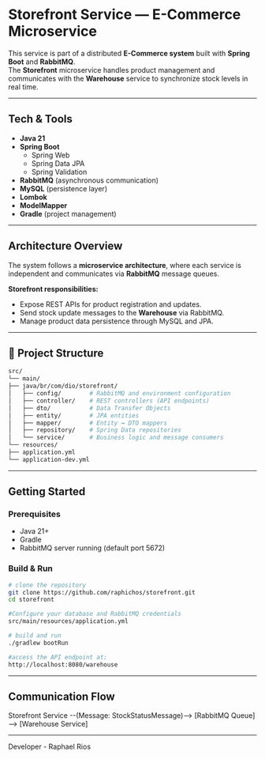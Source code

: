 # Storefront Service — E-Commerce Microservice

This service is part of a distributed **E-Commerce system** built with **Spring Boot** and **RabbitMQ**.  
The **Storefront** microservice handles product management and communicates with the **Warehouse** service to synchronize stock levels in real time.

---

## Tech & Tools
- **Java 21**
- **Spring Boot**
  - Spring Web
  - Spring Data JPA
  - Spring Validation
- **RabbitMQ** (asynchronous communication)
- **MySQL** (persistence layer)
- **Lombok**
- **ModelMapper**
- **Gradle** (project management)

---

## Architecture Overview
The system follows a **microservice architecture**, where each service is independent and communicates via **RabbitMQ** message queues.

**Storefront responsibilities:**
- Expose REST APIs for product registration and updates.
- Send stock update messages to the **Warehouse** via RabbitMQ.
- Manage product data persistence through MySQL and JPA.

---

## 📁 Project Structure
```bash
src/
└── main/
├── java/br/com/dio/storefront/
│   ├── config/        # RabbitMQ and environment configuration
│   ├── controller/    # REST controllers (API endpoints)
│   ├── dto/           # Data Transfer Objects
│   ├── entity/        # JPA entities
│   ├── mapper/        # Entity ↔ DTO mappers
│   ├── repository/    # Spring Data repositories
│   └── service/       # Business logic and message consumers
└── resources/
├── application.yml
└── application-dev.yml
```

---

## Getting Started

### Prerequisites
- Java 21+
- Gradle
- RabbitMQ server running (default port 5672)

### Build & Run
```bash
# clone the repository
git clone https://github.com/raphichos/storefront.git
cd storefront

#Configure your database and RabbitMQ credentials
src/main/resources/application.yml

# build and run
./gradlew bootRun

#access the API endpoint at:
http://localhost:8080/warehouse
```

---

## Communication Flow
Storefront Service --(Message: StockStatusMessage)--> [RabbitMQ Queue] --> [Warehouse Service]

---

Developer - Raphael Rios
